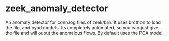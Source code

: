 # zeek_anomaly_detector

An anomaly detector for conn.log files of zeek/bro. It uses brothon to load the file, and pyod models. Its completely automated, so you can just give the file and will ouput the anomalous flows. By default uses the PCA model.
